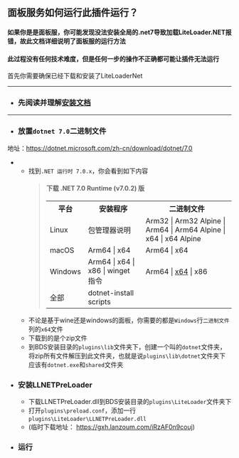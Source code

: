## 面板服务如何运行此插件运行？
#### 如果你是是面板服，你可能发现没法安装全局的.net7导致加载LiteLoader.NET报错，故此文档详细说明了面板服的运行方法
#### 此过程没有任何技术难度，但是任何一步的操作不正确都可能让插件无法运行
首先你需要确保已经下载和安装了LiteLoaderNet

---
- ### 先阅读并理解[安装文档](docs/InstallGuide.md)
---
- ### 放置`dotnet 7.0`二进制文件
地址：https://dotnet.microsoft.com/zh-cn/download/dotnet/7.0
- - 找到`.NET 运行时 7.0.x`，你会看到如下内容
    >#### 下载 .NET 7.0 Runtime (v7.0.2) 版
    ><table>
    ><tr><th>平台</th><th>安装程序</th><th>二进制文件</th></tr>
    ><tr><td>Linux</td><td>包管理器说明</td><td>Arm32 | Arm32 Alpine | Arm64 | Arm64 Alpine | x64 | x64 Alpine</td></tr>
    ><tr><td>macOS</td><td>Arm64 | x64</td><td>Arm64 | x64</td></tr>
    ><tr><td>Windows</td><td>Arm64 | x64 | x86 | winget 指令</td><td>Arm64 | <a href="https://dotnet.microsoft.com/zh-cn/download/dotnet/thank-you/runtime-7.0.2-windows-x64-binaries">x64</a> | x86</td></tr>
    ><tr><td>全部</td><td>dotnet-install scripts</td><td></td></tr> 
    ></table>
  - 不论是基于wine还是windows的面板，你需要的都是`Windows`行`二进制文件`列的`x64`文件
  - 下载到的是个zip文件
  - 到BDS安装目录的`plugins\lib`文件夹下，创建一个叫的`dotnet`文件夹，将zip所有文件解压到此文件夹，也就是说`plugins\lib\dotnet`文件夹下应该有`dotnet.exe`和`shared`文件夹
- ### 安装LLNETPreLoader
    - 下载LLNETPreLoader.dll到BDS安装目录的`plugins\LiteLoader`文件夹下
    - 打开`plugins\preload.conf`，添加一行`plugins\LiteLoader\LLNETPreLoader.dll`
    - (临时下载地址：  https://gxh.lanzoum.com/iRzAF0n9couj)
- ### 运行